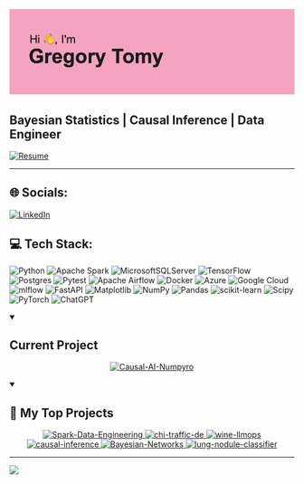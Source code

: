 ![](header.png)

## **Bayesian Statistics | Causal Inference | Data Engineer**


[![Resume](https://img.shields.io/badge/Resume-blue)](Gregory_Tomy_Resume.pdf)

---

## 🌐 Socials:
[![LinkedIn](https://img.shields.io/badge/LinkedIn-0077B5?style=for-the-badge&logo=linkedin&logoColor=white)](https://www.linkedin.com/in/gregorytomy/) 

## 💻 Tech Stack:
![Python](https://img.shields.io/badge/python-3670A0?style=for-the-badge&logo=python&logoColor=ffdd54) 
![Apache Spark](https://img.shields.io/badge/Apache%20Spark-FDEE21?style=flat-square&logo=apachespark&logoColor=black)
![MicrosoftSQLServer](https://img.shields.io/badge/Microsoft%20SQL%20Server-CC2927?style=for-the-badge&logo=microsoft%20sql%20server&logoColor=white) 
![TensorFlow](https://img.shields.io/badge/TensorFlow-%23FF6F00.svg?style=for-the-badge&logo=TensorFlow&logoColor=white) 
![Postgres](https://img.shields.io/badge/postgres-%23316192.svg?style=for-the-badge&logo=postgresql&logoColor=white)
![Pytest](https://img.shields.io/badge/pytest-%23ffffff.svg?style=for-the-badge&logo=pytest&logoColor=2f9fe3)
![Apache Airflow](https://img.shields.io/badge/Apache%20Airflow-017CEE?style=for-the-badge&logo=Apache%20Airflow&logoColor=white)
![Docker](https://img.shields.io/badge/docker-%230db7ed.svg?style=for-the-badge&logo=docker&logoColor=white) 
![Azure](https://img.shields.io/badge/azure-%230072C6.svg?style=for-the-badge&logo=microsoftazure&logoColor=white) 
![Google Cloud](https://img.shields.io/badge/GoogleCloud-%234285F4.svg?style=for-the-badge&logo=google-cloud&logoColor=white) 
![mlflow](https://img.shields.io/badge/mlflow-%23d9ead3.svg?style=for-the-badge&logo=numpy&logoColor=blue) 
![FastAPI](https://img.shields.io/badge/FastAPI-005571?style=for-the-badge&logo=fastapi) 
![Matplotlib](https://img.shields.io/badge/Matplotlib-%23ffffff.svg?style=for-the-badge&logo=Matplotlib&logoColor=black) 
![NumPy](https://img.shields.io/badge/numpy-%23013243.svg?style=for-the-badge&logo=numpy&logoColor=white) 
![Pandas](https://img.shields.io/badge/pandas-%23150458.svg?style=for-the-badge&logo=pandas&logoColor=white) 
![scikit-learn](https://img.shields.io/badge/scikit--learn-%23F7931E.svg?style=for-the-badge&logo=scikit-learn&logoColor=white) 
![Scipy](https://img.shields.io/badge/SciPy-%230C55A5.svg?style=for-the-badge&logo=scipy&logoColor=%white) 
![PyTorch](https://img.shields.io/badge/PyTorch-%23EE4C2C.svg?style=for-the-badge&logo=PyTorch&logoColor=white)
![ChatGPT](https://img.shields.io/badge/ChatGPT-74aa9c?style=for-the-badge&logo=openai&logoColor=white)

<details open> 
  <summary><h2> Current Project </h2></summary>
  <p align="center">
 <a href="https://github.com/GregoryTomy/Causal-AI-Numpyro">
    <img width="278" src="https://github-readme-stats.vercel.app/api/pin/?username=GregoryTomy&repo=Causal-AI-Numpyro&theme=react&bg_color=1F222E&title_color=F85D7F&hide_border=true&icon_color=F8D866&show_icons=false" alt="Causal-AI-Numpyro">
  </a>
</p>
</details>

<details open> 
  <summary><h2>📘 My Top Projects</h2></summary>

  <!-- Repo info cards -t https://github.com/anuraghazra/github-readme-stats -->
  <!-- Small repo cards (fork) - https://github.com/DenverCoder1/github-readme-stats -->

<p align="center">
   <a href="https://github.com/GregoryTomy/Spark-Data-Engineering">
    <img width="278" src="https://github-readme-stats.vercel.app/api/pin/?username=GregoryTomy&repo=Spark-Data-Engineering&theme=react&bg_color=1F222E&title_color=F85D7F&hide_border=true&icon_color=F8D866&show_icons=false" alt="Spark-Data-Engineering">
  </a>
  <a href="https://github.com/GregoryTomy/chi-traffic-de">
    <img width="278" src="https://github-readme-stats.vercel.app/api/pin/?username=GregoryTomy&repo=chi-traffic-de&theme=react&bg_color=1F222E&title_color=F85D7F&hide_border=true&icon_color=F8D866&show_icons=false" alt="chi-traffic-de">
  </a>
     <a href="https://github.com/GregoryTomy/wine-llmops">
    <img width="278" src="https://github-readme-stats.vercel.app/api/pin/?username=GregoryTomy&repo=wine-llmops&theme=react&bg_color=1F222E&title_color=F85D7F&hide_border=true&icon_color=F8D866&show_icons=false" alt="wine-llmops">
  </a>
    <a href="https://github.com/GregoryTomy/causal-inference">
    <img width="278" src="https://github-readme-stats.vercel.app/api/pin/?username=GregoryTomy&repo=causal-inference&theme=react&bg_color=1F222E&title_color=F85D7F&hide_border=true&icon_color=F8D866&show_icons=false" alt="causal-inference">
  </a>
    <a href="https://github.com/GregoryTomy/Bayesian-Networks">
    <img width="278" src="https://github-readme-stats.vercel.app/api/pin/?username=GregoryTomy&repo=Bayesian-Networks&theme=react&bg_color=1F222E&title_color=F85D7F&hide_border=true&icon_color=F8D866&show_icons=false" alt="Bayesian-Networks">
  </a>
    <a href="https://github.com/GregoryTomy/lung-nodule-classifier">
    <img width="278" src="https://github-readme-stats.vercel.app/api/pin/?username=GregoryTomy&repo=lung-nodule-classifier&theme=react&bg_color=1F222E&title_color=F85D7F&hide_border=true&icon_color=F8D866&show_icons=false" alt="lung-nodule-classifier">


</p>

</details>

---
[![](https://visitcount.itsvg.in/api?id=gregorytomy&icon=0&color=7)](https://visitcount.itsvg.in)

<!-- Created with GPRM ( https://gprm.itsvg.in ) -->
